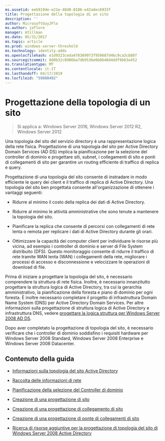 ```yaml
---
ms.assetid: eeb919de-e21e-48d8-8186-e42adec6933f
title: Progettazione della topologia di un sito
description: ''
author: MicrosoftGuyJFlo
ms.author: joflore
manager: mtillman
ms.date: 05/31/2017
ms.topic: article
ms.prod: windows-server-threshold
ms.technology: identity-adds
ms.openlocfilehash: e1d9323ceda478369973f959687d46c9ca3cb88f
ms.sourcegitcommit: 0d0b32c8986ba7db9536e0b8648d4ddf9b03e452
ms.translationtype: MT
ms.contentlocale: it-IT
ms.lasthandoff: 04/17/2019
ms.locfileid: "59888492"
---
```

# <a name="designing-the-site-topology"></a>Progettazione della topologia di un sito

>Si applica a: Windows Server 2016, Windows Server 2012 R2, Windows Server 2012

Una topologia del sito del servizio directory è una rappresentazione logica della rete fisica. Progettazione di una topologia del sito per Active Directory Domain Services (AD DS) implica la pianificazione per la selezione del controller di dominio e progettare siti, subnet, i collegamenti di sito e ponti di collegamenti di sito per garantire un routing efficiente di traffico di replica e query.  
  
Progettazione di una topologia del sito consente di instradare in modo efficiente le query dei client e il traffico di replica di Active Directory. Una topologia del sito ben progettata consente all'organizzazione di ottenere i vantaggi seguenti:  
  
-   Ridurre al minimo il costo della replica dei dati di Active Directory.  
  
-   Ridurre al minimo le attività amministrative che sono tenute a mantenere la topologia del sito.  
  
-   Pianificare la replica che consente di percorsi con collegamenti di rete lenta o remota per replicare i dati di Active Directory durante gli orari.  
  
-   Ottimizzare la capacità dei computer client per individuare le risorse più vicina, ad esempio i controller di dominio e server di File System distribuito (DFS). Questo monitoraggio consente di ridurre il traffico di rete tramite WAN lenta (WAN) i collegamenti della rete, migliorare i processi di accesso e disconnessione e velocizzare le operazioni di download di file.  
  
Prima di iniziare a progettare la topologia del sito, è necessario comprendere la struttura di rete fisica. Inoltre, è necessario innanzitutto progettare la struttura logica di Active Directory, tra cui la gerarchia amministrativo, la pianificazione della foresta e piano di dominio per ogni foresta. È inoltre necessario completare il progetto di infrastruttura Domain Name System (DNS) per Active Directory Domain Services. Per altre informazioni sulla progettazione di struttura logica di Active Directory e infrastruttura DNS, vedere [progettare la logica struttura per Windows Server 2008 AD DS](https://technet.microsoft.com/library/cc770806.aspx).  
  
Dopo aver completato la progettazione di topologia del sito, è necessario verificare che i controller di dominio soddisfino i requisiti hardware per Windows Server 2008 Standard, Windows Server 2008 Enterprise e Windows Server 2008 Datacenter.  
  
## <a name="in-this-guide"></a>Contenuto della guida  
  
-   [Informazioni sulla topologia del sito Active Directory](../../ad-ds/plan/Understanding-Active-Directory-Site-Topology.md)  
  
-   [Raccolta delle informazioni di rete](../../ad-ds/plan/Collecting-Network-Information.md)  
  
-   [Pianificazione della selezione del Controller di dominio](../../ad-ds/plan/Planning-Domain-Controller-Placement.md)  
  
-   [Creazione di una progettazione di sito](../../ad-ds/plan/Creating-a-Site-Design.md)  
  
-   [Creazione di una progettazione di collegamento di sito](../../ad-ds/plan/Creating-a-Site-Link-Design.md)  
  
-   [Creazione di una progettazione di ponte di collegamenti di sito](../../ad-ds/plan/Creating-a-Site-Link-Bridge-Design.md)  
  
-   [Ricerca di risorse aggiuntive per la progettazione di topologia del sito di Windows Server 2008 Active Directory](../../ad-ds/plan/Finding-Additional-Resources-for-Windows-Server-2008-Active-Directory-Site-Topology-Design.md)  
  


